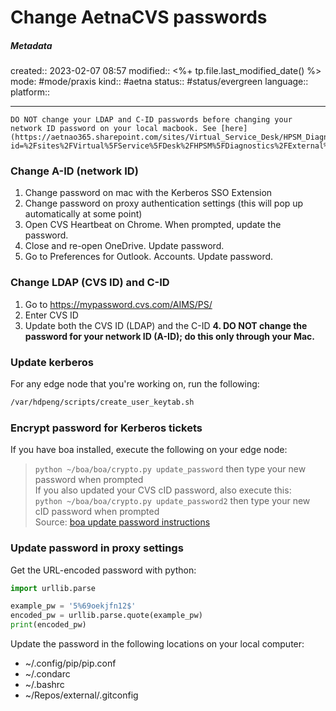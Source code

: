 # Change AetnaCVS passwords

##### Metadata
created:: 2023-02-07 08:57
modified:: <%+ tp.file.last_modified_date() %>
mode: #mode/praxis 
kind:: #aetna 
status:: #status/evergreen 
language:: 
platform::
***

```ad-important
DO NOT change your LDAP and C-ID passwords before changing your network ID password on your local macbook. See [here](https://aetnao365.sharepoint.com/sites/Virtual_Service_Desk/HPSM_Diagnostics/Forms/AllItems.aspx?id=%2Fsites%2FVirtual%5FService%5FDesk%2FHPSM%5FDiagnostics%2FExternal%2FCorp%20Comm%2FMAC%20Computer%20%2D%20Changing%20your%20Password%2Epdf&parent=%2Fsites%2FVirtual%5FService%5FDesk%2FHPSM%5FDiagnostics%2FExternal%2FCorp%20Comm)

```

### Change A-ID (network ID)
1. Change password on mac with the Kerberos SSO Extension
2. Change password on proxy authentication settings (this will pop up automatically at some point)
3. Open CVS Heartbeat on Chrome. When prompted, update the password.
4. Close and re-open OneDrive. Update password.
5. Go to Preferences for Outlook. Accounts. Update password.

### Change LDAP (CVS ID) and C-ID
1. Go to https://mypassword.cvs.com/AIMS/PS/
2. Enter CVS ID 
3. Update both the CVS ID (LDAP) and the C-ID
**4. DO NOT change the password for your network ID (A-ID); do this only through your Mac.**

### Update kerberos
For any edge node that you're working on, run the following: 
```bash
/var/hdpeng/scripts/create_user_keytab.sh
```


### Encrypt password for Kerberos tickets
If you have boa installed, execute the following on your edge node:

> `python ~/boa/boa/crypto.py update_password` then type your new password when prompted  
> If you also updated your CVS cID password, also execute this:  
> `python ~/boa/boa/crypto.py update_password2` then type your new cID password when prompted  
> Source: [boa update password instructions](https://github.aetna.com/analytics-org/boa#updating-old-passwords)

### Update password in proxy settings
Get the URL-encoded password with python:
```python
import urllib.parse

example_pw = '5%69oekjfn12$'
encoded_pw = urllib.parse.quote(example_pw)
print(encoded_pw)
```

Update the password in the following locations on your local computer:
- ~/.config/pip/pip.conf
- ~/.condarc
- ~/.bashrc
- ~/Repos/external/.gitconfig
